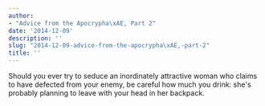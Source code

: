 ```yaml
---
author:
- "Advice from the Apocrypha\xAE, Part 2"
date: '2014-12-09'
description: ''
slug: "2014-12-09-advice-from-the-apocrypha\xAE,-part-2"
title: ''
---
```

Should you ever try to seduce an inordinately attractive woman who claims to have defected from your enemy, be careful how much you drink: she's probably planning to leave with your head in her backpack.



